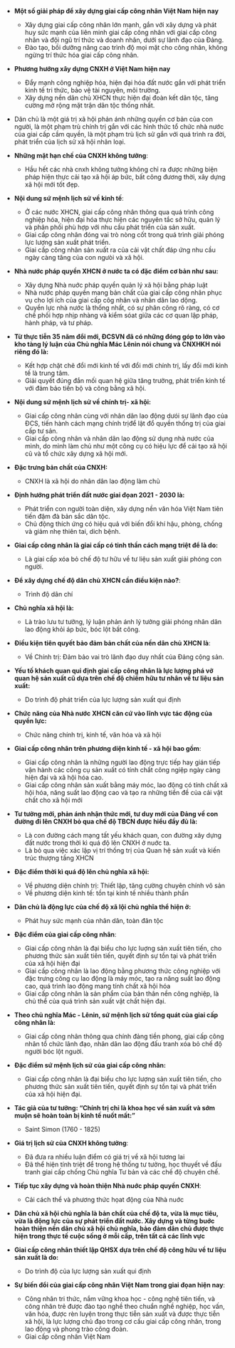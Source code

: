 * **Một số giải pháp để xây dựng giai cấp công nhân Việt Nam hiện nay**  
  * Xây dựng giai cấp công nhân lớn mạnh, gắn với xây dựng và phát huy sức mạnh của liên minh giai cấp công nhân với giai cấp công nhân và đội ngũ trí thức và doanh nhân, dưới sự lãnh đạo của Đảng.
  * Đào tạo, bồi dưỡng nâng cao trình độ mọi mặt cho công nhân, không ngừng trí thức hóa giai cấp công nhân.

* **Phương hướng xây dựng CNXH ở Việt Nam hiện nay**
  * Đẩy mạnh công nghiệp hóa, hiện đại hóa đất nước gắn với phát triển kinh tế tri thức, bảo vệ tài nguyên, môi trường.
  * Xây dựng nền dân chủ XHCN thực hiện đại đoàn kết dân tộc, tăng cường mở rộng mặt trận dân tộc thống nhất.

* Dân chủ là một giá trị xã hội phản ánh những quyền cơ bản của con người, là một phạm trù chính trị gắn với các hình thức tổ chức nhà nước của giai cấp cầm quyền, là một phạm trù lịch sử gắn với quá trình ra đời, phát triển của lịch sử xã hội nhân loại.

* **Những mặt hạn chế của CNXH không tưởng**: 
  * Hầu hết các nhà cnxh không  tưởng không chỉ ra được những biện pháp hiện thực cải tạo xã hội áp bức, bất công đương thời, xây dựng xã hội mới tốt đẹp.

* **Nội dung sứ mệnh lịch sử về kinh tế**:
  * Ở các nước XHCN, giai cấp công nhân thông qua quá trình công nghiệp hóa, hiện đại hóa thực hiện các nguyên tắc sở hữu, quản lý và phân phối phù hợp với nhu cầu phát triển của sản xuất.
  * Giai cấp công nhân đóng vai trò nòng cốt trong quá trình giải phóng lực lượng sản xuất phát triển.
  * Giai cấp công nhân sản xuất ra của cải vật chất đáp ứng nhu cầu ngày càng tăng của con ngưòi và xã hội.

* **Nhà nước pháp quyền XHCN ở nước ta có đặc điểm cơ bản như sau:**
  * Xây dựng Nhà nuớc pháp quyền quản lý xã hội bằng pháp luật
  * Nhà nước pháp quyền mang bản chất của giai cấp công nhân phục vụ cho lợi ích của giai cấp côg nhân và nhân dân lao dộng.
  * Quyền lực nhà nước là thống nhất, có sự phân công rõ ràng, có cơ chế phối hợp nhịp nhàng và kiểm sóat giữa các cơ quan lập pháp, hành pháp, và tư pháp.

* **Từ thực tiễn 35 năm đổi mới, ĐCSVN đã có những đóng góp to lớn vào kho tàng lý luận của Chủ nghĩa Mác Lênin nói chung và CNXHKH nói riêng đó là:**
  * Kết hợp chặt chẽ đổi mới kinh tế với đổi mới chính trị, lấy đổi mới kinh tế là trung tâm.
  * Giải quyết đúng đắn mối quan hệ giữa tăng trưởng, phát triển kinh tế với đảm bảo tiến bộ và công bằng xã hội.

* **Nội dung sứ mệnh lịch sử về chính trị- xã hội:**
  * Giai cấp công nhân cùng với nhân dân lao động dưói sự lãnh đạo của ĐCS, tiến hành cách mạng chính trịđể lật đổ quyền thống trị của giai cấp tư sản.
  * Giai cấp công nhân và nhân dân lao động sử dụng nhà nước của mình, do mình làm chủ như một công cụ có hiệu lực để cải tạo xã hội cũ và tổ chức xây dựng xã hội mới.

* **Đặc trưng bản chất của CNXH:**
  * CNXH là xã hội do nhân dân lao động làm chủ

* **Định hướng phát triển đất nước giai đọan 2021 - 2030 là:**
  * Phát triển con người toàn diện, xây dựng nền văn hóa Việt Nam tiên tiến đậm đà bản sắc dân tộc.
  * Chủ động thích ứng có hiệu quả với biến đổi khí hậu, phòng, chống và giảm nhẹ thiên tai, dich bệnh.

* **Giai cấp công nhân là giai cấp có tinh thần cách mạng triệt để là do:**
  * Là giai cấp xóa bỏ chế độ tư hữu về tư liệu sản xuất giải phóng con người.

* **Để xây dựng chế độ dân chủ XHCN cần điều kiện nào?**:
  * Trình độ dân chí

* **Chủ nghĩa xã hội là:**
  * Là trào lưu tư tưởng, lý luận phản ánh lý tưởng giải phóng nhân dân lao động khỏi áp bức, bóc lột bất công.

* **Điều kiện tiên quyết bảo đảm bản chất của nền dân chủ XHCN là**:
  * Về Chính trị: Đảm bảo vai trò lãnh đạo duy nhất của Đảng cộng sản.

* **Yếu tố khách quan qui định giai cấp công nhân là lực lượng phá vỡ quan hệ sản xuất cũ dựa trên chế độ chiếm hữu tư nhân về tư  liệu sản xuất:**
  * Do trình độ phát triển của lực lượng sản xuất qui định

* **Chức năng của Nhà nước XHCN căn cứ vào lĩnh vực tác động của quyền lực:**
  * Chức năng chính trị, kinh tế, văn hóa và xã hội

* **Giai cấp công nhân trên phương diện kinh tế - xã hội bao gồm**:
  * Giai cấp công nhân là những người lao động trực tiếp hay gián tiếp vận hành các công cụ sản xuất có tính chất công ngiệp ngày càng hiện đại và xã hội hóa cao.
  * Giai cấp công nhân sản xuất bằng máy móc, lao động có tính chất xã hội hóa, năng suất lao động cao và tạo ra những tiền đề của cải vật chất cho xã hội mới
  
* **Tư tưởng mới, phản ánh nhận thức mới, tư duy mới của Đảng về con đường đi lên CNXH bỏ qua chế độ TBCN được hiểu đầy đủ là:**
    * Là con đường cách mạng tất yếu khách quan, con đường xây dựng đất nước trong thời kì quá độ lên CNXH ở nuớc ta.
    * Là bỏ qua việc xác lập vị trí thống trị của Quan hệ sản xuất và kiến trúc thượng tầng XHCN

* **Đặc điểm thời kì quá độ lên chủ nghĩa xã hội:**
    * Về phương diện chính trị: Thiết lập, tăng cường chuyên chính vô sản
    * Về phương diện kinh tế: tồn tại kinh tế nhiều thành phần

* **Dân chủ là động lực của chế độ xã lội chủ nghĩa thể hiện ở:**
    * Phát huy sức mạnh của nhân dân, toàn đân tộc

* **Đặc điểm của giai cấp công nhân**:
    * Giai cấp công nhân là đại biểu cho lực luợng sản xuất tiên tiến, cho phương thức sản xuất tiên tiến, quyết định sự tồn tại và phát triển của xã hội hiện đại
    * Giai cấp công nhân là lao động bằng phương thức công nghiệp với đặc trưng công cụ lao động là máy móc, tạo ra năng suất lao động cao, quá trình lao động mang tính chất xã hội hóa
    * Giai cấp công nhân là sản phẩm của bản thân nền công nghiệp, là chủ thể của quá trình sản xuất vật chất hiện đại.

* **Theo chủ nghĩa Mác - Lênin, sứ mệnh lịch sử tổng quát của giai cấp công nhân là:**
    * Giai cấp công nhân thông qua chính đảng tiền phong, giai cấp công nhân tổ chức lãnh đạo, nhân dân lao động đấu tranh xóa bỏ chế độ người bóc lột nguời.

* **Đặc điểm sứ mệnh lịch sử của giai cấp công nhân:**
    * Giai cấp công nhân là đại biểu cho lực lượng sản xuất tiên tiến, cho phương thức sản xuất tiên tiến, quyết định sự tồn tại và phát triển của xã hội hiện đại.

* **Tác giả của tư tưởng: “Chính trị chỉ là khoa học về sản xuất và sớm muộn sẽ hoàn toàn bị kinh tế nuốt mất:”**
    * Saint Simon (1760 - 1825)

* **Giá trị lịch sử của CNXH không tưởng**:
    * Đã đưa ra nhiều luận điểm có giá trị về xã hội tương lai
    * Đã thể hiện tính triệt để trong hệ thống tư tưởng, học thuyết về đấu tranh giai cấp chống Chủ nghĩa Tư bản và các chế độ chuyên chế.

* **Tiếp tục xây dựng và hoàn thiện Nhà nuớc pháp quyền CNXH**:
    * Cải cách thể và phương thức họat động của Nhà nuớc

* **Dân chủ xã hội chủ nghĩa là bản chất của chế độ ta, vừa là mục tiêu, vừa là động lực của sự phát triển đất nước. Xây dựng và từng buớc hoàn thiện nền dân chủ xã hội chủ nghĩa, bảo đảm dân chủ được thực hiện trong thực tế cuộc sống ở mỗi cấp, trên tất cả các lĩnh vực**

* **Giai cấp công nhân thiết lập QHSX dựa trên chế độ công hữu về tư liệu sản xuất là do:**
    * Do trình độ của lực lượng sản xuất qui định

* **Sự biến đổi của giai cấp công nhân Việt Nam trong giai đọan hiện nay**:
	* Công nhân tri thức, nắm vững khoa học - công nghệ tiên tiến, và công nhân trẻ được đào tạo nghề theo chuẩn nghề nghiệp, học vấn, văn hóa, được rèn luyện trong thực tiễn sản xuất và được thực tiễn xã hội, là lực lượng chủ đạo trong cơ cấu giai cấp công nhân, trong lao động và phong trào công đoàn.
	* Giai cấp công nhân Việt Nam 
